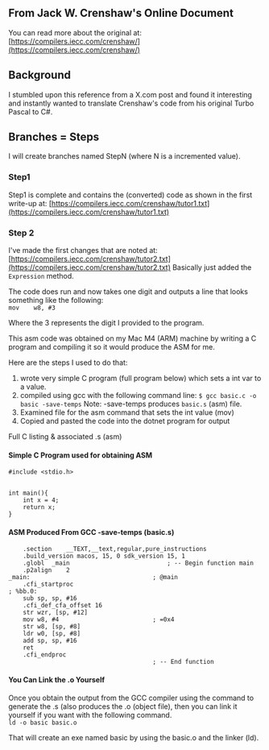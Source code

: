 ## From Jack W. Crenshaw's Online Document
You can read more about the original at: [https://compilers.iecc.com/crenshaw/](https://compilers.iecc.com/crenshaw/)

## Background
I stumbled upon this reference from a X.com post and found it interesting and instantly wanted to translate Crenshaw's code from his original Turbo Pascal to C#.

## Branches = Steps
I will create branches named StepN (where N is a incremented value).
### Step1
Step1 is complete and contains the (converted) code as shown in the first write-up at: [https://compilers.iecc.com/crenshaw/tutor1.txt](https://compilers.iecc.com/crenshaw/tutor1.txt)

### Step 2
I've made the first changes that are noted at: [https://compilers.iecc.com/crenshaw/tutor2.txt](https://compilers.iecc.com/crenshaw/tutor2.txt)
Basically just added the `Expression` method.

The code does run and now takes one digit and outputs a line that looks something like the following:<br>
`mov	w8, #3`<br>

Where the 3 represents the digit I provided to the program.

This asm code was obtained on my Mac M4 (ARM) machine by writing a C program and compiling it so it would produce the ASM for me.<br>

Here are the steps I used to do that:<br>
1. wrote very simple C program (full program below) which sets a int var to a value.
2. compiled using gcc with the following command line: `$ gcc basic.c -o basic -save-temps` Note: -save-temps produces `basic.s` (asm) file.
3. Examined file for the asm command that sets the int value (mov)
4. Copied and pasted the code into the dotnet program for output

Full C listing & associated .s (asm)
#### Simple C Program used for obtaining ASM
```
#include <stdio.h>


int main(){
    int x = 4;
    return x;
}
```
#### ASM Produced From GCC -save-temps (basic.s)
```
	.section	__TEXT,__text,regular,pure_instructions
	.build_version macos, 15, 0	sdk_version 15, 1
	.globl	_main                           ; -- Begin function main
	.p2align	2
_main:                                  ; @main
	.cfi_startproc
; %bb.0:
	sub	sp, sp, #16
	.cfi_def_cfa_offset 16
	str	wzr, [sp, #12]
	mov	w8, #4                          ; =0x4
	str	w8, [sp, #8]
	ldr	w0, [sp, #8]
	add	sp, sp, #16
	ret
	.cfi_endproc
                                        ; -- End function
```

#### You Can Link the .o Yourself
Once you obtain the output from the GCC compiler using the command to generate the .s (also produces the .o (object file), then you can link it yourself if you want with the following command.
<br>
`ld -o basic basic.o`<br>

That will create an exe named basic by using the basic.o and the linker (ld).

